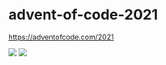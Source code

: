 # advent-of-code-2021
https://adventofcode.com/2021

![](https://img.shields.io/badge/day%20📅-6-blue)
![](https://img.shields.io/badge/stars%20⭐-10-yellow)

